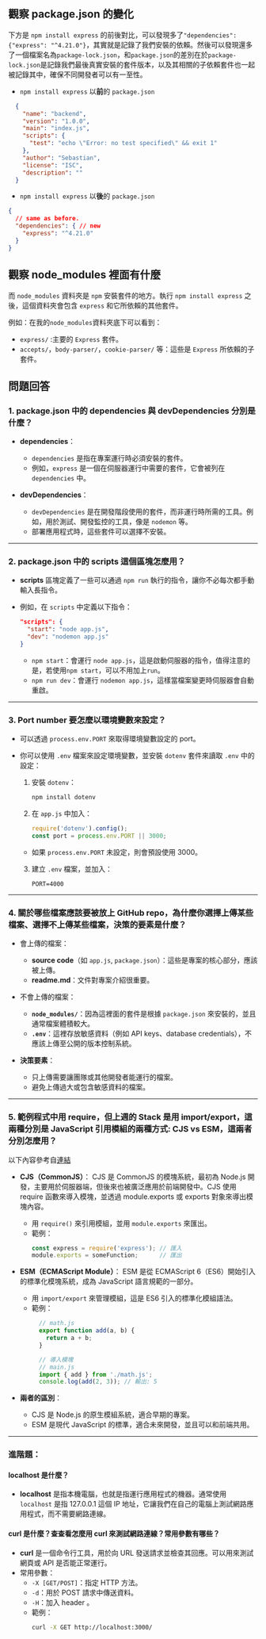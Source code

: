 ## 觀察 package.json 的變化 

下方是 `npm install express` 的前後對比，可以發現多了`"dependencies": {"express": "^4.21.0"}`，其實就是記錄了我們安裝的依賴。然後可以發現還多了一個檔案名為`package-lock.json`，和`package.json`的差別在於`package-lock.json`是記錄我們最後真實安裝的套件版本，以及其相關的子依賴套件也一起被記錄其中，確保不同開發者可以有一至性。

- `npm install express` 以**前**的 `package.json`

```json
  {
    "name": "backend",
    "version": "1.0.0",
    "main": "index.js",
    "scripts": {
      "test": "echo \"Error: no test specified\" && exit 1"
    },
    "author": "Sebastian",
    "license": "ISC",
    "description": ""
  }
  ```

- `npm install express` 以**後**的 `package.json`

```json
{
  // same as before.
  "dependencies": { // new
    "express": "^4.21.0"
  }
}
```

## 觀察 node_modules 裡面有什麼

而 `node_modules` 資料夾是 `npm` 安裝套件的地方。執行 `npm install express` 之後，這個資料夾會包含 `express` 和它所依賴的其他套件。

例如：在我的`node_modules`資料夾底下可以看到：

- `express/` :主要的 `Express` 套件。
- `accepts/`，`body-parser/`，`cookie-parser/` 等：這些是 `Express` 所依賴的子套件。

## 問題回答

### 1. package.json 中的 dependencies 與 devDependencies 分別是什麼？

- **dependencies**：
  - `dependencies` 是指在專案運行時必須安裝的套件。
  - 例如，`express` 是一個在伺服器運行中需要的套件，它會被列在 `dependencies` 中。

- **devDependencies**：
  - `devDependencies` 是在開發階段使用的套件，而非運行時所需的工具。例如，用於測試、開發監控的工具，像是 `nodemon` 等。
  - 部署應用程式時，這些套件可以選擇不安裝。

---

### 2. package.json 中的 scripts 這個區塊怎麼用？

- **scripts** 區塊定義了一些可以通過 `npm run` 執行的指令，讓你不必每次都手動輸入長指令。
- 例如，在 `scripts` 中定義以下指令：

  ```json
  "scripts": {
    "start": "node app.js",
    "dev": "nodemon app.js"
  }
  ```

  - `npm start`：會運行 `node app.js`，這是啟動伺服器的指令，值得注意的是，若使用`npm start`，可以不用加上`run`。
  - `npm run dev`：會運行 `nodemon app.js`，這樣當檔案變更時伺服器會自動重啟。

---

### 3. Port number 要怎麼以環境變數來設定？

- 可以透過 `process.env.PORT` 來取得環境變數設定的 port。

- 你可以使用 `.env` 檔案來設定環境變數，並安裝 `dotenv` 套件來讀取 `.env` 中的設定：

  1. 安裝 `dotenv`：

     ```bash
     npm install dotenv
     ```

  2. 在 `app.js` 中加入：

     ```js
     require('dotenv').config();
     const port = process.env.PORT || 3000;
     ```

   - 如果 `process.env.PORT` 未設定，則會預設使用 3000。
  
  3. 建立 `.env` 檔案，並加入：

     ```
     PORT=4000
     ``` 

---

### 4. 關於哪些檔案應該要被放上 GitHub repo，為什麼你選擇上傳某些檔案、選擇不上傳某些檔案，決策的要素是什麼？

- 會上傳的檔案：
  - **source code**（如 `app.js`, `package.json`）：這些是專案的核心部分，應該被上傳。
  - **readme.md**：文件對專案介紹很重要。

- 不會上傳的檔案：
  - **`node_modules/`**：因為這裡面的套件是根據 `package.json` 來安裝的，並且通常檔案體積較大。
  - **`.env`**：這裡存放敏感資料（例如 API keys、database credentials），不應該上傳至公開的版本控制系統。

- **決策要素**：
  - 只上傳需要讓團隊或其他開發者能運行的檔案。
  - 避免上傳過大或包含敏感資料的檔案。

---

### 5. 範例程式中用 require，但上週的 Stack 是用 import/export，這兩種分別是 JavaScript 引用模組的兩種方式: CJS vs ESM，這兩者分別怎麼用？
以下內容參考自[連結](https://vocus.cc/article/649cc0e0fd89780001a7d34d)

- **CJS（CommonJS）**：
CJS 是 CommonJS 的模塊系統，最初為 Node.js 開發，主要用於伺服器端，但後來也被廣泛應用於前端開發中。CJS 使用 require 函數來導入模塊，並透過 module.exports 或 exports 對象來導出模塊內容。

  - 用 `require()` 來引用模組，並用 `module.exports` 來匯出。
  - 範例：
    ```js
    const express = require('express'); // 匯入
    module.exports = someFunction;      // 匯出
    ```

- **ESM（ECMAScript Module）**：
ESM 是從 ECMAScript 6（ES6）開始引入的標準化模塊系統，成為 JavaScript 語言規範的一部分。

  - 用 `import/export` 來管理模組，這是 ES6 引入的標準化模組語法。
  - 範例：
    ```js
      // math.js
      export function add(a, b) {
        return a + b;
      }

      // 導入模塊
      // main.js
      import { add } from './math.js';
      console.log(add(2, 3)); // 輸出: 5
    ```

- **兩者的區別**：
  - CJS 是 Node.js 的原生模組系統，適合早期的專案。
  - ESM 是現代 JavaScript 的標準，適合未來開發，並且可以和前端共用。

---

### 進階題：

#### **localhost 是什麼？**

- **localhost** 是指本機電腦，也就是指運行應用程式的機器。通常使用 `localhost` 是指 127.0.0.1 這個 IP 地址，它讓我們在自己的電腦上測試網路應用程式，而不需要網路連線。

#### **curl 是什麼？查查看怎麼用 curl 來測試網路連線？常用參數有哪些？**

- **curl** 是一個命令行工具，用於向 URL 發送請求並檢查其回應。可以用來測試網頁或 API 是否能正常運行。
- 常用參數：
  - `-X [GET/POST]`：指定 HTTP 方法。
  - `-d`：用於 POST 請求中傳送資料。
  - `-H`：加入 header 。
  - 範例：
    ```bash
    curl -X GET http://localhost:3000/
    ```
